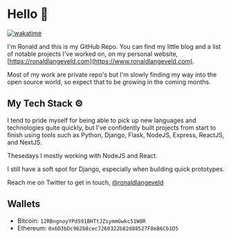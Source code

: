 # Hello 👋

[![wakatime](https://wakatime.com/badge/user/62abcd5c-e174-4c66-b32f-cbcd690606cc.svg)](https://wakatime.com/@62abcd5c-e174-4c66-b32f-cbcd690606cc)

I'm Ronald and this is my GitHub Repo.
You can find my little blog and a list of notable projects I've worked on, on my personal website, [https://ronaldlangeveld.com](https://www.ronaldlangeveld.com).

Most of my work are private repo's but I'm slowly finding my way into the open source world, so expect that to be growing in the coming months.

## My Tech Stack ⚙️
I tend to pride myself for being able to pick up new languages and technologies quite quickly, but I've confidently built projects from start to finish using tools such as Python, Django, Flask, NodeJS, Express, ReactJS, and NextJS.

Thesedays I mostly working with NodeJS and React.

I still have a soft spot for Django, especially when building quick prototypes.

Reach me on Twitter to get in touch, [@ronaldlangeveld](https://twitter.com/ronaldlangeveld)

## Wallets

* Bitcoin: `12RBngnoyYPdS91BHTtJZsymmGwkc51W8R`
* Ethereum: `0x6D3bDc962b8cec7260322b82d88527F8eB6Cb1D5`
